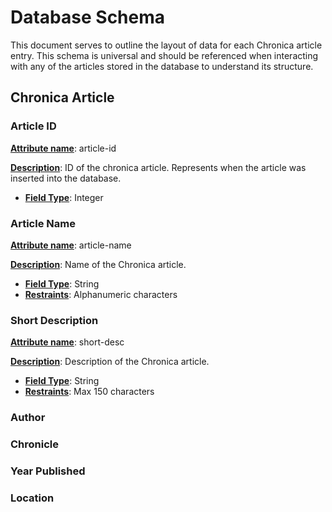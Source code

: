 # Database Schema

This document serves to outline the layout of data for each Chronica article entry. This schema is universal and should be referenced when interacting with any of the articles stored in the database to understand its structure.

## Chronica Article

### Article ID

**<u>Attribute name</u>**: article-id

**<u>Description</u>**: ID of the chronica article. Represents when the article was inserted into the database.

* <u>**Field Type**</u>: Integer

### Article Name

<u>**Attribute name**</u>: article-name

**<u>Description</u>**: Name of the Chronica article.

* <u>**Field Type**</u>: String
* <u>**Restraints**</u>: Alphanumeric characters

### Short Description

<u>**Attribute name**</u>: short-desc

**<u>Description</u>**: Description of the Chronica article.

* <u>**Field Type**</u>: String
* <u>**Restraints**</u>: Max 150 characters


### Author

### Chronicle

### Year Published

### Location

